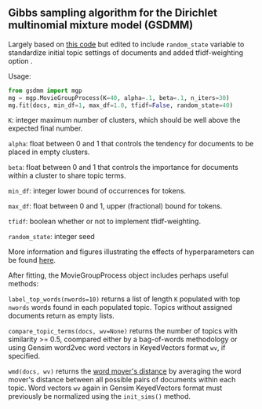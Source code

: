 ## Gibbs sampling algorithm for the Dirichlet multinomial mixture model (GSDMM)

Largely based on [this code](https://github.com/rwalk/gsdmm) but edited to include `random_state` variable to standardize initial topic settings of documents and added tfidf-weighting option .

Usage:
```python
from gsdmm import mgp
mg = mgp.MovieGroupProcess(K=40, alpha=.1, beta=.1, n_iters=30)
mg.fit(docs, min_df=1, max_df=1.0, tfidf=False, random_state=40)
```

`K`: integer maximum number of clusters, which should be well above the expected final number.

`alpha`: float between 0 and 1 that controls the tendency for documents to be placed in empty clusters.

`beta`: float between 0 and 1 that controls the importance for documents within a cluster to share topic terms.

`min_df`: integer lower bound of occurrences for tokens.

`max_df`: float between 0 and 1, upper (fractional) bound for tokens.

`tfidf`: boolean whether or not to implement tfidf-weighting.

`random_state`: integer seed

More information and figures illustrating the effects of hyperparameters can be found [here](https://dl.acm.org/doi/10.1145/2623330.2623715).

After fitting, the MovieGroupProcess object includes perhaps useful methods:

`label_top_words(nwords=10)` returns a list of length `K` populated with top `nwords` words found in each populated topic. Topics without assigned documents return as empty lists.

`compare_topic_terms(docs, wv=None)` returns the number of topics with similarity >= 0.5, coompared either by a bag-of-words methodology or using Gensim word2vec word vectors in KeyedVectors format `wv`, if specified.

`wmd(docs, wv)` returns the [word mover's distance](http://proceedings.mlr.press/v37/kusnerb15.pdf) by averaging the word mover's distance between all possible pairs of documents within each topic. Word vectors `wv` again in Gensim KeyedVectors format must previously be normalized using the `init_sims()` method.
